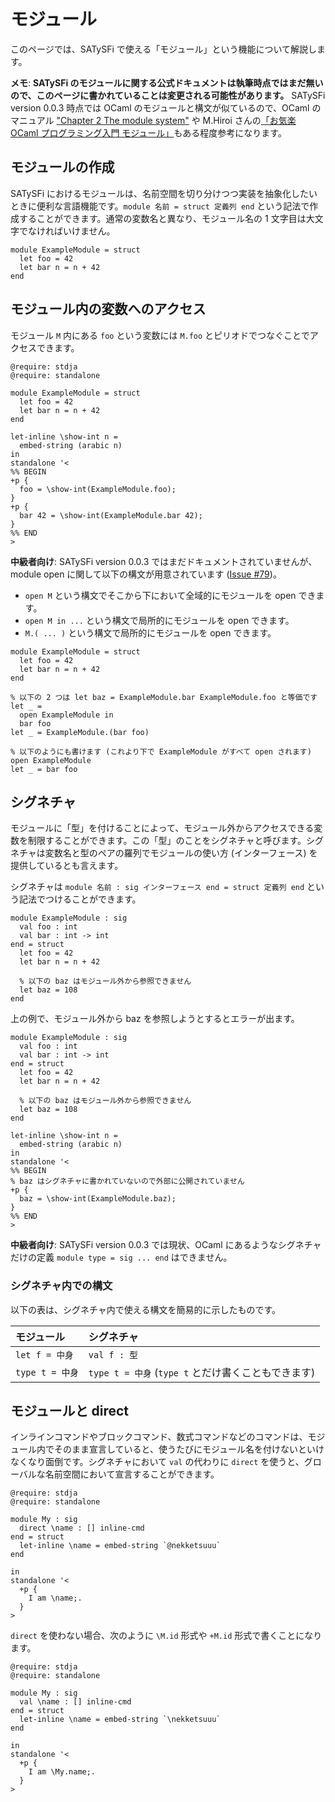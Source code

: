 # モジュール

このページでは、SATySFi で使える「モジュール」という機能について解説します。

<div class="box-note" markdown="1">

**メモ**: **SATySFi のモジュールに関する公式ドキュメントは執筆時点ではまだ無いので、このページに書かれていることは変更される可能性があります。** SATySFi version 0.0.3 時点では OCaml のモジュールと構文が似ているので、OCaml のマニュアル ["Chapter 2  The module system"](https://caml.inria.fr/pub/docs/manual-ocaml/moduleexamples.html) や M.Hiroi さんの[「お気楽 OCaml プログラミング入門 モジュール」](http://www.geocities.jp/m_hiroi/func/ocaml09.html)もある程度参考になります。

</div>

## モジュールの作成

SATySFi におけるモジュールは、名前空間を切り分けつつ実装を抽象化したいときに便利な言語機能です。`module 名前 = struct 定義列 end` という記法で作成することができます。通常の変数名と異なり、モジュール名の 1 文字目は大文字でなければいけません。

```{.satysfi eval="type-check-only"}
module ExampleModule = struct
  let foo = 42
  let bar n = n + 42
end
```

## モジュール内の変数へのアクセス

モジュール `M` 内にある `foo` という変数には `M.foo` とピリオドでつなぐことでアクセスできます。

```satysfi
@require: stdja
@require: standalone

module ExampleModule = struct
  let foo = 42
  let bar n = n + 42
end

let-inline \show-int n =
  embed-string (arabic n)
in
standalone '<
%% BEGIN
+p {
  foo = \show-int(ExampleModule.foo);
}
+p {
  bar 42 = \show-int(ExampleModule.bar 42);
}
%% END
>
```

<div class="box-note" markdown="1">

**中級者向け**: SATySFi version 0.0.3 ではまだドキュメントされていませんが、module open に関して以下の構文が用意されています ([Issue #79](https://github.com/gfngfn/SATySFi/issues/79))。

* `open M` という構文でそこから下において全域的にモジュールを open できます。
* `open M in ...` という構文で局所的にモジュールを open できます。
* `M.( ... )` という構文で局所的にモジュールを open できます。

```{.satysfi eval="type-check-only"}
module ExampleModule = struct
  let foo = 42
  let bar n = n + 42
end

% 以下の 2 つは let baz = ExampleModule.bar ExampleModule.foo と等価です
let _ =
  open ExampleModule in
  bar foo
let _ = ExampleModule.(bar foo)

% 以下のようにも書けます (これより下で ExampleModule がすべて open されます)
open ExampleModule
let _ = bar foo
```

</div>

## シグネチャ

モジュールに「型」を付けることによって、モジュール外からアクセスできる変数を制限することができます。この「型」のことをシグネチャと呼びます。シグネチャは変数名と型のペアの羅列でモジュールの使い方 (インターフェース) を提供しているとも言えます。

シグネチャは `module 名前 : sig インターフェース end = struct 定義列 end` という記法でつけることができます。

```{.satysfi eval="type-check-only"}
module ExampleModule : sig
  val foo : int
  val bar : int -> int
end = struct
  let foo = 42
  let bar n = n + 42

  % 以下の baz はモジュール外から参照できません
  let baz = 108
end
```

上の例で、モジュール外から baz を参照しようとするとエラーが出ます。

```{.satysfi eval="error"}
module ExampleModule : sig
  val foo : int
  val bar : int -> int
end = struct
  let foo = 42
  let bar n = n + 42

  % 以下の baz はモジュール外から参照できません
  let baz = 108
end

let-inline \show-int n =
  embed-string (arabic n)
in
standalone '<
%% BEGIN
% baz はシグネチャに書かれていないので外部に公開されていません
+p {
  baz = \show-int(ExampleModule.baz);
}
%% END
>
```

<div class="box-note" markdown="1">

**中級者向け**: SATySFi version 0.0.3 では現状、OCaml にあるようなシグネチャだけの定義 `module type = sig ... end` はできません。

</div>

### シグネチャ内での構文

以下の表は、シグネチャ内で使える構文を簡易的に示したものです。

| モジュール | シグネチャ |
|:-----------|:-----------|
| `let f = 中身` | `val f : 型` |
| `type t = 中身` | `type t = 中身` (`type t` とだけ書くこともできます) |

## モジュールと direct

インラインコマンドやブロックコマンド、数式コマンドなどのコマンドは、モジュール内でそのまま宣言していると、使うたびにモジュール名を付けないといけなくなり面倒です。シグネチャにおいて `val` の代わりに `direct` を使うと、グローバルな名前空間において宣言することができます。

```satysfi
@require: stdja
@require: standalone

module My : sig
  direct \name : [] inline-cmd
end = struct
  let-inline \name = embed-string `@nekketsuuu`
end

in
standalone '<
  +p {
    I am \name;.
  }
>
```

`direct` を使わない場合、次のように `\M.id` 形式や `+M.id` 形式で書くことになります。

```{.satysfi eval="type-check-only"}
@require: stdja
@require: standalone

module My : sig
  val \name : [] inline-cmd
end = struct
  let-inline \name = embed-string `\nekketsuuu`
end

in
standalone '<
  +p {
    I am \My.name;.
  }
>
```
